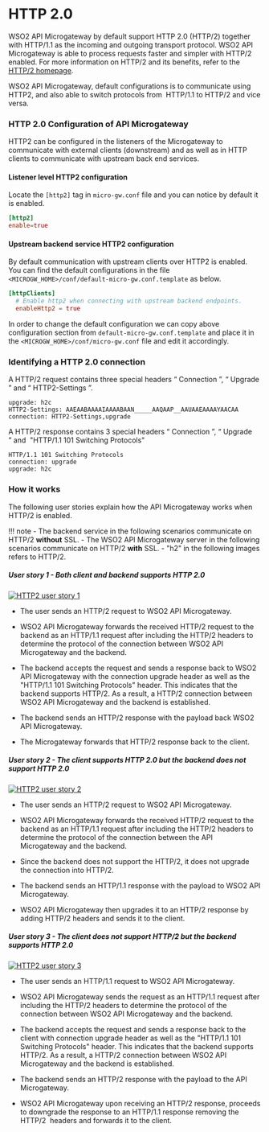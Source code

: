 # HTTP 2.0

WSO2 API Microgateway by default support HTTP 2.0 (HTTP/2) together with HTTP/1.1 as the incoming and outgoing transport protocol. WSO2 API Microgateway is able to process requests faster and simpler with HTTP/2 enabled. For more information on HTTP/2 and its benefits, refer to the [HTTP/2 homepage](https://http2.github.io/).

WSO2 API Microgateway, default configurations is to communicate using HTTP2, and also able to switch protocols from  HTTP/1.1 to HTTP/2 and vice versa.


### HTTP 2.0 Configuration of API Microgateway

HTTP2 can be configured in the listeners of the Microgateway to communicate with external clients (downstream) and as well as in HTTP clients to communicate with upstream back end services.

#### Listener level HTTP2 configuration

Locate the `[http2]` tag in `micro-gw.conf` file and you can notice by default it is enabled.

``` toml
[http2]
enable=true
```

#### Upstream backend service HTTP2 configuration

By default communication with upstream clients over HTTP2 is enabled. You can find the default configurations in the file `<MICROGW_HOME>/conf/default-micro-gw.conf.template` as below.

``` toml
[httpClients]
  # Enable http2 when connecting with upstream backend endpoints.
  enableHttp2 = true
```

In order to change the default configuration we can copy above configuration section from `default-micro-gw.conf.template` and place it in the `<MICROGW_HOME>/conf/micro-gw.conf` file and edit it accordingly.

### Identifying a HTTP 2.0 connection

A HTTP/2 request contains three special headers “ Connection ”, “ Upgrade ” and “ HTTP2-Settings ”.

``` text tab="Example : HTTP2 Request Headers"
upgrade: h2c
HTTP2-Settings: AAEAABAAAAIAAAABAAN_____AAQAAP__AAUAAEAAAAYAACAA
connection: HTTP2-Settings,upgrade  
```

 A HTTP/2 response contains 3 special headers “ Connection ”, “ Upgrade ” and  "HTTP/1.1 101 Switching Protocols"

``` text tab="Example : HTTP2 Response Headers"
HTTP/1.1 101 Switching Protocols
connection: upgrade
upgrade: h2c
```

### How it works

The following user stories explain how the API Microgateway works when HTTP/2 is enabled.

!!! note
    -   The backend service in the following scenarios communicate on HTTP/2 **without** SSL.
    -   The WSO2 API Microgateway server in the following scenarios communicate on HTTP/2 **with** SSL.
    -   "h2" in the following images refers to HTTP/2.

##### User story 1 - Both client and backend supports HTTP 2.0

[![HTTP2 user story 1]({{base_path}}/assets/img/deploy/mgw/http2-user-story-1.png)]({{base_path}}/assets/img/deploy/mgw/http2-user-story-1.png)

-   The user sends an HTTP/2 request to WSO2 API Microgateway.

-   WSO2 API Microgateway forwards the received HTTP/2 request to the backend as an HTTP/1.1 request after including the HTTP/2 headers to determine the protocol of the connection between WSO2 API Microgateway and the backend.

-   The backend accepts the request and sends a response back to WSO2 API Microgateway with the connection upgrade header as well as the "HTTP/1.1 101 Switching Protocols" header. This indicates that the backend supports HTTP/2. As a result, a HTTP/2 connection between WSO2 API Microgateway and the backend is established.

-   The backend sends an HTTP/2 response with the payload back WSO2 API Microgateway.

-   The Microgateway forwards that HTTP/2 response back to the client.

##### User story 2 - The client supports HTTP 2.0 but the backend does not support HTTP 2.0

[![HTTP2 user story 2]({{base_path}}/assets/img/deploy/mgw/http2-user-story-2.png)]({{base_path}}/assets/img/deploy/mgw/http2-user-story-2.png)

-   The user sends an HTTP/2 request to WSO2 API Microgateway.

-   WSO2 API Microgateway forwards the received HTTP/2 request to the backend as an HTTP/1.1 request after including the HTTP/2 headers to determine the protocol of the connection between the API Microgateway and the backend.

-   Since the backend does not support the HTTP/2, it does not upgrade the connection into HTTP/2.

-   The backend sends an HTTP/1.1 response with the payload to WSO2 API Microgateway.

-   WSO2 API Microgateway then upgrades it to an HTTP/2 response by adding HTTP/2 headers and sends it to the client.

##### User story 3 - The client does not support HTTP/2 but the backend supports HTTP 2.0

[![HTTP2 user story 3]({{base_path}}/assets/img/deploy/mgw/http2-user-story-3.png)]({{base_path}}/assets/img/deploy/mgw/http2-user-story-3.png)

-   The user sends an HTTP/1.1 request to WSO2 API Microgateway.

-   WSO2 API Microgateway sends the request as an HTTP/1.1 request after including the HTTP/2 headers to determine the protocol of the connection between WSO2 API Microgateway and the backend.

-   The backend accepts the request and sends a response back to the client with connection upgrade header as well as the "HTTP/1.1 101 Switching Protocols" header. This indicates that the backend supports HTTP/2. As a result, a HTTP/2 connection between WSO2 API Microgateway and the backend is established.

-   The backend sends an HTTP/2 response with the payload to the API Microgateway.

-   WSO2 API Microgateway upon receiving an HTTP/2 response, proceeds to downgrade the response to an HTTP/1.1 response removing the HTTP/2  headers and forwards it to the client.